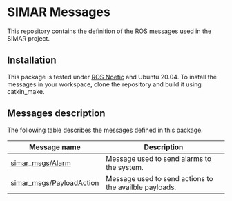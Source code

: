 # SIMAR Messages
This repository contains the definition of the ROS messages used in the SIMAR project.

## Installation
This package is tested under [ROS Noetic](https://wiki.ros.org/noetic/Installation/Ubuntu) and Ubuntu 20.04.
To install the messages in your workspace, clone the repository and build it using catkin_make.

## Messages description
The following table describes the messages defined in this package.

| Message name | Description |
| ------------ | ----------- |
| [simar_msgs/Alarm](msg/Alarm.msg) | Message used to send alarms to the system. |
| [simar_msgs/PayloadAction](msg/PayloadAction.msg) | Message used to send actions to the availble payloads. |
